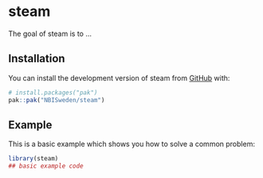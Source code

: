 
# steam

<!-- badges: start -->
<!-- badges: end -->

The goal of steam is to ...

## Installation

You can install the development version of steam from [GitHub](https://github.com/) with:

``` r
# install.packages("pak")
pak::pak("NBISweden/steam")
```

## Example

This is a basic example which shows you how to solve a common problem:

``` r
library(steam)
## basic example code
```

